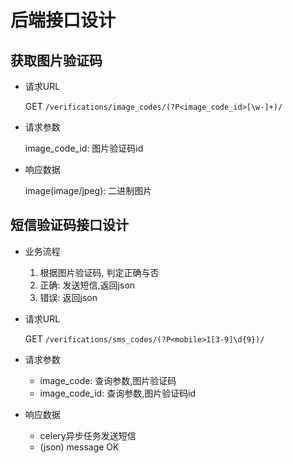 # 后端接口设计

## 获取图片验证码

- 请求URL

    GET `/verifications/image_codes/(?P<image_code_id>[\w-]+)/`
    
- 请求参数

    image_code_id: 图片验证码id
    
- 响应数据

    image(image/jpeg): 二进制图片

## 短信验证码接口设计

- 业务流程
    1. 根据图片验证码, 判定正确与否
    2. 正确: 发送短信,返回json
    3. 错误: 返回json

- 请求URL

    GET `/verifications/sms_codes/(?P<mobile>1[3-9]\d{9})/`
    
- 请求参数

    - image_code: 查询参数,图片验证码
    - image_code_id: 查询参数,图片验证码id
    
- 响应数据

    - celery异步任务发送短信
    - (json) message OK 
    
